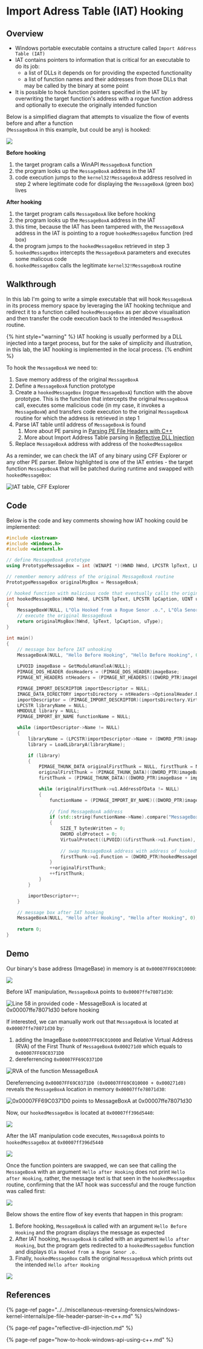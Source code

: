 # Import Adress Table \(IAT\) Hooking

## Overview

* Windows portable executable contains a structure called `Import Address Table (IAT)` 
* IAT contains pointers to information that is critical for an executable to do its job: 
  * a list of DLLs it depends on for providing the expected functionality
  * a list of function names and their addresses from those DLLs that may be called by the binary at some point
* It is possible to hook function pointers specified in the IAT by overwriting the target function's address with a rogue function address and optionally to execute the originally intended function

Below is a simplified diagram that attempts to visualize the flow of events before and after a function   
\(`MessageBoxA` in this example, but could be any\) is hooked:

![](../../.gitbook/assets/image%20%28107%29.png)

**Before hooking**

1. the target program calls a WinAPI `MessageBoxA` function
2. the program looks up the `MessageBoxA` address in the IAT 
3. code execution jumps to the  `kernel32!MessageBoxA` address resolved in step 2 where legitimate code for displaying the `MessageBoxA` \(green box\) lives

**After hooking**

1. the target program calls `MessageBoxA` like before hooking
2. the program looks up the `MessageBoxA` address in the IAT 
3. this time, because the IAT has been tampered with, the `MessageBoxA` address in the IAT is pointing to a rogue `hookedMessageBox` function \(red box\) 
4. the program jumps to the `hookedMessageBox` retrieved in step 3
5. `hookedMessageBox` intercepts the `MessageBoxA` parameters and executes some malicous code 
6. `hookedMessageBox` calls the legitimate `kernel32!MessageBoxA` routine

## Walkthrough

In this lab I'm going to write a simple executable that will hook `MessageBoxA` in its process memory space by leveraging the IAT hooking technique and redirect it to a function called `hookedMessageBox` as per above visualisation and then transfer the code execution back to the intended `MessageBoxA` routine.

{% hint style="warning" %}
IAT hooking is usually performed by a DLL injected into a target process, but for the sake of simplicity and illustration, in this lab, the IAT hooking is implemented in the local process.
{% endhint %}

To hook the `MessageBoxA` we need to:

1. Save memory address of the original `MessageBoxA`
2. Define a `MessageBoxA` function prototype
3. Create a `hookedMessageBox` \(rogue `MessageBoxA`\) function with the above prototype. This is the function that intercepts the original `MessageBoxA` call, executes some malicious code \(in my case, it invokes a `MessageBoxW`\) and transfers code execution to the original `MessageBoxA` routine for which the address is retrieved in step 1
4. Parse IAT table until address of `MessageBoxA` is found
   1. More about PE parsing in [Parsing PE File Headers with C++](../../miscellaneous-reversing-forensics/windows-kernel-internals/pe-file-header-parser-in-c++.md)
   2. More about Import Address Table parsing in [Reflective DLL Injection](reflective-dll-injection.md#resolving-import-address-table)
5. Replace `MessageBoxA` address with address of the `hookedMessageBox`

As a reminder, we can check the IAT of any binary using CFF Explorer or any other PE parser. Below highlighted is one of the IAT entries - the target function `MessageBoxA` that will be patched during runtime and swapped with `hookedMessageBox`:

![IAT table, CFF Explorer](../../.gitbook/assets/image%20%28306%29.png)

## Code

Below is the code and key comments showing how IAT hooking could be implemented:

```cpp
#include <iostream>
#include <Windows.h>
#include <winternl.h>

// define MessageBoxA prototype
using PrototypeMessageBox = int (WINAPI *)(HWND hWnd, LPCSTR lpText, LPCSTR lpCaption, UINT uType);

// remember memory address of the original MessageBoxA routine
PrototypeMessageBox originalMsgBox = MessageBoxA;

// hooked function with malicious code that eventually calls the original MessageBoxA
int hookedMessageBox(HWND hWnd, LPCSTR lpText, LPCSTR lpCaption, UINT uType)
{
	MessageBoxW(NULL, L"Ola Hooked from a Rogue Senor .o.", L"Ola Senor o/", 0);
	// execute the original NessageBoxA
	return originalMsgBox(hWnd, lpText, lpCaption, uType);
}

int main()
{
	// message box before IAT unhooking
	MessageBoxA(NULL, "Hello Before Hooking", "Hello Before Hooking", 0);
	
	LPVOID imageBase = GetModuleHandleA(NULL);
	PIMAGE_DOS_HEADER dosHeaders = (PIMAGE_DOS_HEADER)imageBase;
	PIMAGE_NT_HEADERS ntHeaders = (PIMAGE_NT_HEADERS)((DWORD_PTR)imageBase + dosHeaders->e_lfanew);

	PIMAGE_IMPORT_DESCRIPTOR importDescriptor = NULL;
	IMAGE_DATA_DIRECTORY importsDirectory = ntHeaders->OptionalHeader.DataDirectory[IMAGE_DIRECTORY_ENTRY_IMPORT];
	importDescriptor = (PIMAGE_IMPORT_DESCRIPTOR)(importsDirectory.VirtualAddress + (DWORD_PTR)imageBase);
	LPCSTR libraryName = NULL;
	HMODULE library = NULL;
	PIMAGE_IMPORT_BY_NAME functionName = NULL; 

	while (importDescriptor->Name != NULL)
	{
		libraryName = (LPCSTR)importDescriptor->Name + (DWORD_PTR)imageBase;
		library = LoadLibraryA(libraryName);

		if (library)
		{
			PIMAGE_THUNK_DATA originalFirstThunk = NULL, firstThunk = NULL;
			originalFirstThunk = (PIMAGE_THUNK_DATA)((DWORD_PTR)imageBase + importDescriptor->OriginalFirstThunk);
			firstThunk = (PIMAGE_THUNK_DATA)((DWORD_PTR)imageBase + importDescriptor->FirstThunk);

			while (originalFirstThunk->u1.AddressOfData != NULL)
			{
				functionName = (PIMAGE_IMPORT_BY_NAME)((DWORD_PTR)imageBase + originalFirstThunk->u1.AddressOfData);
					
				// find MessageBoxA address
				if (std::string(functionName->Name).compare("MessageBoxA") == 0)
				{
					SIZE_T bytesWritten = 0;
					DWORD oldProtect = 0;
					VirtualProtect((LPVOID)(&firstThunk->u1.Function), 8, PAGE_READWRITE, &oldProtect);
						
					// swap MessageBoxA address with address of hookedMessageBox
					firstThunk->u1.Function = (DWORD_PTR)hookedMessageBox;
				}
				++originalFirstThunk;
				++firstThunk;
			}
		}

		importDescriptor++;
	}

	// message box after IAT hooking
	MessageBoxA(NULL, "Hello after Hooking", "Hello after Hooking", 0);
	
	return 0;
}
```

## Demo

Our binary's base address \(ImageBase\) in memory is at `0x00007FF69C010000`:

![](../../.gitbook/assets/image%20%28411%29.png)

Before IAT manipulation, `MessageBoxA` points to `0x00007ffe78071d30`:

![Line 58 in provided code - MessageBoxA is located at 0x00007ffe78071d30 before hooking ](../../.gitbook/assets/image%20%28131%29.png)

If interested, we can manually work out that `MessageBoxA` is located at `0x00007ffe78071d30` by:

1. adding the ImageBase `0x00007FF69C010000` and Relative Virtual Address \(RVA\) of the First Thunk of `MessageBoxA` `0x000271d0` which equals to `0x00007FF69C0371D0`
2. dereferrencing `0x00007FF69C0371D0`

![RVA of the function MessageBoxA](../../.gitbook/assets/image%20%28154%29.png)

Dereferrencing `0x00007FF69C0371D0 (0x00007FF69C010000 + 0x000271d0)` reveals the `MessageBoxA` location in memory `0x00007ffe78071d30`:

![0x00007FF69C0371D0 points to MessageBoxA at 0x00007ffe78071d30 ](../../.gitbook/assets/image%20%28395%29.png)

Now, our `hookedMessageBox` is located at `0x00007ff396d5440`:

![](../../.gitbook/assets/image%20%28228%29.png)

After the IAT manipulation code executes, `MessageBoxA` points to `hookedMessageBox` at `0x00007ff396d5440`

![](../../.gitbook/assets/image%20%28402%29.png)

Once the function pointers are swapped, we can see that calling the `MessageBoxA` with an argument `Hello after Hooking` does not print `Hello after Hooking`, rather, the message text is that seen in the `hookedMessageBox` routine, confirming that the IAT hook was successful and the rouge function was called first:

![](../../.gitbook/assets/image%20%28230%29.png)

Below shows the entire flow of key events that happen in this program:

1. Before hooking, `MessageBoxA` is called with an argument `Hello Before Hooking` and the program displays the message as expected
2. After IAT hooking, `MessageBoxA` is called with an argument `Hello after Hooking`, but the program gets redirected to a `hookedMessageBox` function and displays `Ola Hooked from a Rogue Senor .o.`
3. Finally, `hookedMessageBox` calls the original `MessageBoxA` which prints out the intended `Hello after Hooking`

![](../../.gitbook/assets/iat-hook-demo.gif)

## References

{% page-ref page="../../miscellaneous-reversing-forensics/windows-kernel-internals/pe-file-header-parser-in-c++.md" %}

{% page-ref page="reflective-dll-injection.md" %}

{% page-ref page="how-to-hook-windows-api-using-c++.md" %}

